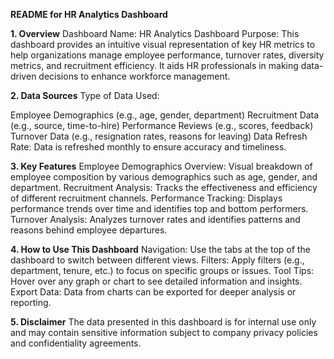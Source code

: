**README for HR Analytics Dashboard**

**1. Overview**
Dashboard Name: HR Analytics Dashboard
Purpose: This dashboard provides an intuitive visual representation of key HR metrics to help organizations manage employee performance, turnover rates, diversity metrics, and recruitment efficiency. It aids HR professionals in making data-driven decisions to enhance workforce management.

**2. Data Sources**
Type of Data Used:

Employee Demographics (e.g., age, gender, department)
Recruitment Data (e.g., source, time-to-hire)
Performance Reviews (e.g., scores, feedback)
Turnover Data (e.g., resignation rates, reasons for leaving)
Data Refresh Rate: Data is refreshed monthly to ensure accuracy and timeliness.

**3. Key Features**
Employee Demographics Overview: Visual breakdown of employee composition by various demographics such as age, gender, and department.
Recruitment Analysis: Tracks the effectiveness and efficiency of different recruitment channels.
Performance Tracking: Displays performance trends over time and identifies top and bottom performers.
Turnover Analysis: Analyzes turnover rates and identifies patterns and reasons behind employee departures.

**4. How to Use This Dashboard**
Navigation: Use the tabs at the top of the dashboard to switch between different views.
Filters: Apply filters (e.g., department, tenure, etc.) to focus on specific groups or issues.
Tool Tips: Hover over any graph or chart to see detailed information and insights.
Export Data: Data from charts can be exported for deeper analysis or reporting.

**5. Disclaimer**
The data presented in this dashboard is for internal use only and may contain sensitive information subject to company privacy policies and confidentiality agreements.
